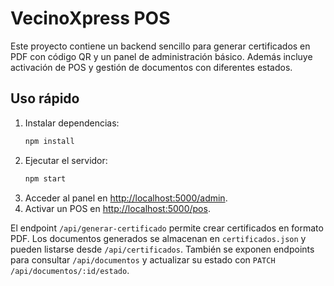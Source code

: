 # VecinoXpress POS

Este proyecto contiene un backend sencillo para generar certificados en PDF con código QR y un panel de administración básico. Además incluye activación de POS y gestión de documentos con diferentes estados.

## Uso rápido

1. Instalar dependencias:
   ```bash
   npm install
   ```
2. Ejecutar el servidor:
   ```bash
   npm start
   ```
3. Acceder al panel en [http://localhost:5000/admin](http://localhost:5000/admin).
4. Activar un POS en [http://localhost:5000/pos](http://localhost:5000/pos).

El endpoint `/api/generar-certificado` permite crear certificados en formato PDF. Los documentos generados se almacenan en `certificados.json` y pueden listarse desde `/api/certificados`. También se exponen endpoints para consultar `/api/documentos` y actualizar su estado con `PATCH /api/documentos/:id/estado`.

